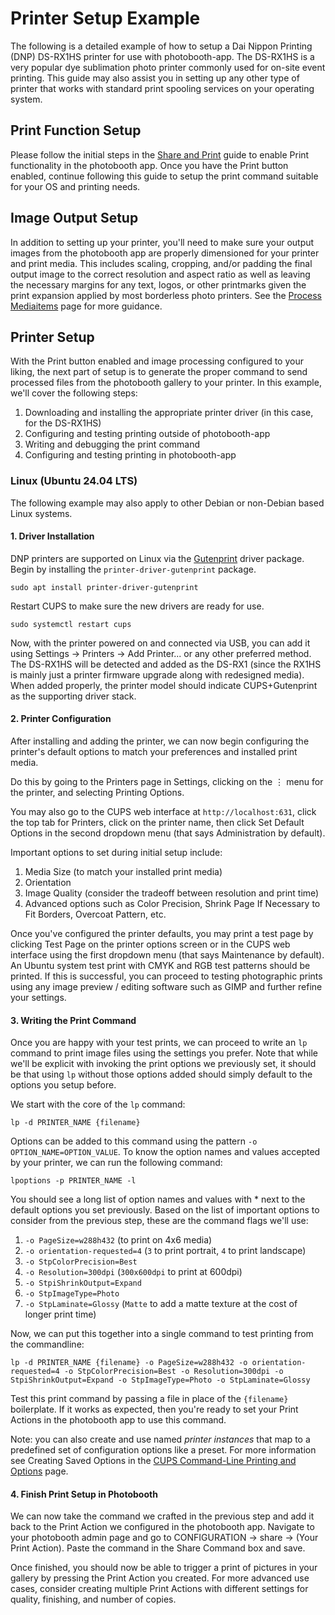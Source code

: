 # Printer Setup Example

The following is a detailed example of how to setup a Dai Nippon Printing (DNP) DS-RX1HS printer for use with photobooth-app. The DS-RX1HS is a very popular dye sublimation photo printer commonly used for on-site event printing. This guide may also assist you in setting up any other type of printer that works with standard print spooling services on your operating system.

## Print Function Setup

Please follow the initial steps in the [Share and Print](../setup/share_print.md) guide to enable Print functionality in the photobooth app. Once you have the Print button enabled, continue following this guide to setup the print command suitable for your OS and printing needs.

## Image Output Setup

In addition to setting up your printer, you'll need to make sure your output images from the photobooth app are properly dimensioned for your printer and print media. This includes scaling, cropping, and/or padding the final output image to the correct resolution and aspect ratio as well as leaving the necessary margins for any text, logos, or other printmarks given the print expansion applied by most borderless photo printers. See the [Process Mediaitems](../setup/mediaprocessing.md) page for more guidance.

## Printer Setup

With the Print button enabled and image processing configured to your liking, the next part of setup is to generate the proper command to send processed files from the photobooth gallery to your printer. In this example, we'll cover the following steps:
    
1. Downloading and installing the appropriate printer driver (in this case, for the DS-RX1HS)
2. Configuring and testing printing outside of photobooth-app
3. Writing and debugging the print command
4. Configuring and testing printing in photobooth-app

### Linux (Ubuntu 24.04 LTS)

The following example may also apply to other Debian or non-Debian based Linux systems.

#### 1. Driver Installation

DNP printers are supported on Linux via the [Gutenprint](https://gimp-print.sourceforge.io/p_Supported_Printers.php) driver package. Begin by installing the `printer-driver-gutenprint` package.
    
    sudo apt install printer-driver-gutenprint

Restart CUPS to make sure the new drivers are ready for use.

    sudo systemctl restart cups

Now, with the printer powered on and connected via USB, you can add it using Settings -> Printers -> Add Printer... or any other preferred method. The DS-RX1HS will be detected and added as the DS-RX1 (since the RX1HS is mainly just a printer firmware upgrade along with redesigned media). When added properly, the printer model should indicate CUPS+Gutenprint as the supporting driver stack.

#### 2. Printer Configuration

After installing and adding the printer, we can now begin configuring the printer's default options to match your preferences and installed print media.

Do this by going to the Printers page in Settings, clicking on the ⋮ menu for the printer, and selecting Printing Options.

You may also go to the CUPS web interface at `http://localhost:631`, click the top tab for Printers, click on the printer name, then click Set Default Options in the second dropdown menu (that says Administration by default).

Important options to set during initial setup include:

1. Media Size (to match your installed print media)
2. Orientation
3. Image Quality (consider the tradeoff between resolution and print time)
4. Advanced options such as Color Precision, Shrink Page If Necessary to Fit Borders, Overcoat Pattern, etc.

Once you've configured the printer defaults, you may print a test page by clicking Test Page on the printer options screen or in the CUPS web interface using the first dropdown menu (that says Maintenance by default). An Ubuntu system test print with CMYK and RGB test patterns should be printed. If this is successful, you can proceed to testing photographic prints using any image preview / editing software such as GIMP and further refine your settings.

#### 3. Writing the Print Command

Once you are happy with your test prints, we can proceed to write an `lp` command to print image files using the settings you prefer. Note that while we'll be explicit with invoking the print options we previously set, it should be that using `lp` without those options added should simply default to the options you setup before.

We start with the core of the `lp` command:

    lp -d PRINTER_NAME {filename}

Options can be added to this command using the pattern `-o OPTION_NAME=OPTION_VALUE`. To know the option names and values accepted by your printer, we can run the following command:

    lpoptions -p PRINTER_NAME -l

You should see a long list of option names and values with * next to the default options you set previously. Based on the list of important options to consider from the previous step, these are the command flags we'll use:

1. `-o PageSize=w288h432` (to print on 4x6 media)
2. `-o orientation-requested=4` (`3` to print portrait, `4` to print landscape)
2. `-o StpColorPrecision=Best`
3. `-o Resolution=300dpi` (`300x600dpi` to print at 600dpi)
4. `-o StpiShrinkOutput=Expand`
5. `-o StpImageType=Photo`
6. `-o StpLaminate=Glossy` (`Matte` to add a matte texture at the cost of longer print time)

Now, we can put this together into a single command to test printing from the commandline:

    lp -d PRINTER_NAME {filename} -o PageSize=w288h432 -o orientation-requested=4 -o StpColorPrecision=Best -o Resolution=300dpi -o StpiShrinkOutput=Expand -o StpImageType=Photo -o StpLaminate=Glossy

Test this print command by passing a file in place of the `{filename}` boilerplate. If it works as expected, then you're ready to set your Print Actions in the photobooth app to use this command.

Note: you can also create and use named *printer instances* that map to a predefined set of configuration options like a preset. For more information see Creating Saved Options in the [CUPS Command-Line Printing and Options](https://www.cups.org/doc/options.html) page.

#### 4. Finish Print Setup in Photobooth

We can now take the command we crafted in the previous step and add it back to the Print Action we configured in the photobooth app. Navigate to your photobooth admin page and go to CONFIGURATION -> share -> (Your Print Action). Paste the command in the Share Command box and save.

Once finished, you should now be able to trigger a print of pictures in your gallery by pressing the Print Action you created. For more advanced use cases, consider creating multiple Print Actions with different settings for quality, finishing, and number of copies.